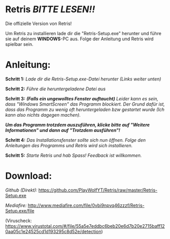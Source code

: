 # Retris _**BITTE LESEN!!**_
Die offizielle Version von Retris!


Um Retris zu installieren lade dir die "Retris-Setup.exe" herunter und führe sie auf deinem **WINDOWS**-PC aus.
Folge der Anleitung und Retris wird spielbar sein.

# **Anleitung:**

**Schritt 1:**
*Lade dir die Retris-Setup.exe-Datei herunter (Links weiter unten)*

**Schritt 2:**
*Führe die heruntergeladene Datei aus*

**Schritt 3:** ***(Falls ein ungewolltes Fenster auftaucht)***
*Leider kann es sein, dass "Windows SmartScreen" das Programm blockiert. Der Grund dafür ist, dass das Programm zu wenig oft heruntergeladen bzw gestartet wurde (Ich kann also nichts dagegen machen).*

***Um das Programm trotzdem auszuführen, klicke bitte auf "Weitere Informationen" und dann auf "Trotzdem ausführen"!*** 

**Schritt 4:**
*Das Installationsfenster sollte sich nun öffnen. Folge den Anleitungen des Programms und Retris wird sich installieren.*

**Schritt 5:**
*Starte Retris und hab Spass! Feedback ist willkommen.*

# **Download:**

*Github (Direkt):*
https://github.com/PlayWolfYT/Retris/raw/master/Retris-Setup.exe

*Mediafire:*
http://www.mediafire.com/file/0vbi9npvq46zzzf/Retris-Setup.exe/file


(Viruscheck: https://www.virustotal.com/#/file/55a5e7eddbc6beb20e6d7b20e2715baff120aa05c1e24525cd1d193295c8d52e/detection)
